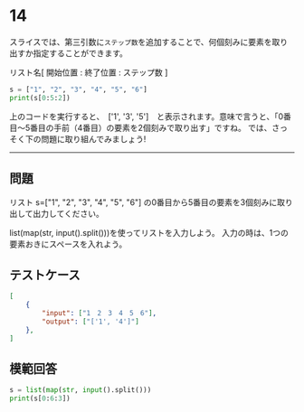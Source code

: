 # 14

スライスでは、第三引数に`ステップ数`を追加することで、何個刻みに要素を取り出すか指定することができます。

リスト名[ 開始位置 : 終了位置 : ステップ数 ]

```python
s = ["1", "2", "3", "4", "5", "6"]
print(s[0:5:2])
```
上のコードを実行すると、　['1', '3', '5']　と表示されます。意味で言うと、「0番目～5番目の手前（4番目）の要素を2個刻みで取り出す」ですね。
では、さっそく下の問題に取り組んでみましょう!

---
## 問題

リスト s=["1", "2", "3", "4", "5", "6"] の0番目から5番目の要素を3個刻みに取り出して出力してください。

list(map(str, input().split()))を使ってリストを入力しよう。
入力の時は、1つの要素おきにスペースを入れよう。
## テストケース

```json
[
	{
		"input": ["1　2　3　4　5　6"],
		"output": ["['1', '4']"]
  	},
]
```

## 模範回答
```python
s = list(map(str, input().split()))
print(s[0:6:3])
```